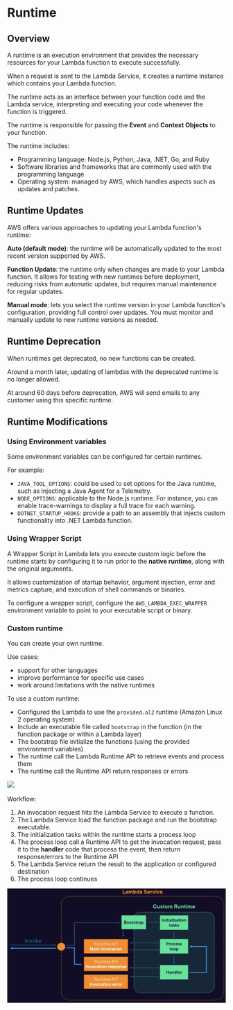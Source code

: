 # Runtime

## Overview
A runtime is an execution environment that provides the necessary resources for your Lambda function to execute successfully.

When a request is sent to the Lambda Service, it creates a runtime instance which contains your Lambda function.

The runtime acts as an interface between your function code and the Lambda service, interpreting and executing your code whenever the function is triggered.

The runtime is responsible for passing the **Event** and **Context Objects** to your function.

The runtime includes:
- Programming language: Node.js, Python, Java, .NET, Go, and Ruby
- Software libraries and frameworks that are commonly used with the programming language
- Operating system: managed by AWS, which handles aspects such as updates and patches.


## Runtime Updates

AWS offers various approaches to updating your Lambda function's runtime:

**Auto (default mode)**: the runtime will be automatically updated to the most recent version supported by AWS.

**Function Update**: the runtime only when changes are made to your Lambda function. It allows for testing with new runtimes before deployment, reducing risks from automatic updates, but requires manual maintenance for regular updates.

**Manual mode**: lets you select the runtime version in your Lambda function's configuration, providing full control over updates. You must monitor and manually update to new runtime versions as needed.


## Runtime Deprecation

When runtimes get deprecated, no new functions can be created.

Around a month later, updating of lambdas with the deprecated runtime is no longer allowed.

At around 60 days before deprecation, AWS will send emails to any customer using this specific runtime.


## Runtime Modifications

### Using Environment variables

Some environment variables can be configured for certain runtimes.

For example:
- `JAVA_TOOL_OPTIONS`: could be used to set options
for the Java runtime, such as injecting a Java Agent
for a Telemetry.
- `NODE_OPTIONS`: applicable to the Node.js runtime.
For instance, you can enable trace-warnings
to display a full trace for each warning.
- `DOTNET_STARTUP_HOOKS`: provide a path to an assembly
that injects custom functionality into .NET Lambda function.


### Using Wrapper Script

A Wrapper Script in Lambda lets you execute custom logic before the runtime starts by configuring it to run prior to the **native runtime**, along with the original arguments.

It allows customization of startup behavior, argument injection, error and metrics capture, and execution of shell commands or binaries.

To configure a wrapper script, configure
the `AWS_LAMBDA_EXEC_WRAPPER` environment variable
to point to your executable script or binary.


### Custom runtime

You can create your own runtime.

Use cases:
- support for other languages
- improve performance for specific use cases
- work around limitations with the native runtimes

To use a custom runtime:
- Configured the Lambda to use the `provided.al2` runtime (Amazon Linux 2 operating system)
- Include an executable file called `bootstrap` in the function (in the function package or within a Lambda layer)
- The bootstrap file initialize the functions (using the provided environment variables)
- The runtime call the Lambda Runtime API to retrieve events and process them
- The runtime call the Runtime API return responses or errors

![](https://media.dev.to/cdn-cgi/image/width=1000,height=420,fit=cover,gravity=auto,format=auto/https%3A%2F%2Fdev-to-uploads.s3.amazonaws.com%2Fuploads%2Farticles%2Fbzdmh9aesh6pniixcce5.png)

Workflow:
1. An invocation request hits the Lambda Service to execute a function.
2. The Lambda Service load the function package and run the bootstrap executable.
3. The initialization tasks within the runtime starts a process loop
4. The process loop call a Runtime API to get the invocation request, pass it to the **handler** code that process the event, then return response/errors to the Runtime API
5. The Lambda Service return the result to the application or configured destination
6. The process loop continues

![](./images/custom-runtime.png)
